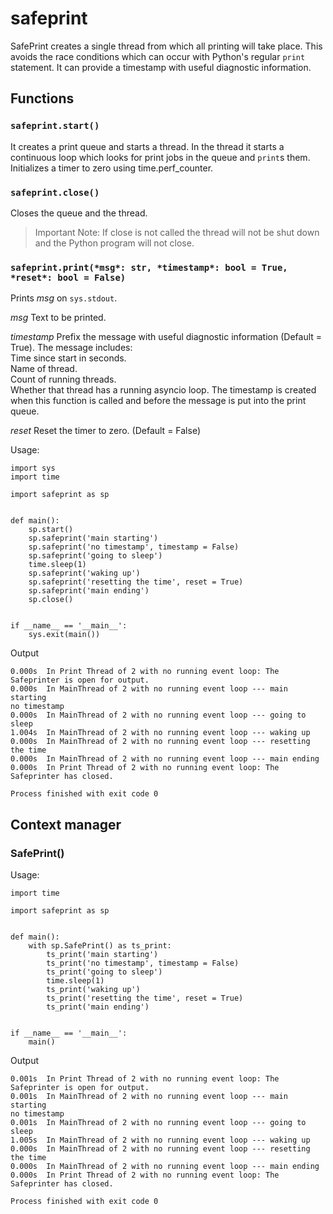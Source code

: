 # safeprint

SafePrint creates a single thread from which all printing will take place. This avoids the race conditions which can occur with Python's regular `print` statement. It can provide a timestamp with useful diagnostic information.

## Functions
### `safeprint.start()`

It creates a print queue and starts a thread. In the thread it starts a continuous loop which looks for print jobs in the queue and `print`s them. Initializes a timer to zero using time.perf_counter. 

### `safeprint.close()`

Closes the queue and the thread.
> Important Note: If close is not called the thread will not be shut down and the Python program will not close.

### `safeprint.print(*msg*: str, *timestamp*: bool = True, *reset*: bool = False)`

Prints *msg* on `sys.stdout`. 

*msg* Text to be printed.

*timestamp* Prefix the message with useful diagnostic information (Default = True). The message includes:
</br>Time since start in seconds.
</br>Name of thread.
</br>Count of running threads.
</br>Whether that thread has a running asyncio loop.
The timestamp is created when this function is called and before the message is put into the print queue. 

*reset* Reset the timer to zero. (Default = False)

Usage:

~~~
import sys
import time

import safeprint as sp


def main():
    sp.start()
    sp.safeprint('main starting')
    sp.safeprint('no timestamp', timestamp = False)
    sp.safeprint('going to sleep')
    time.sleep(1)
    sp.safeprint('waking up')
    sp.safeprint('resetting the time', reset = True)
    sp.safeprint('main ending')
    sp.close()


if __name__ == '__main__':
    sys.exit(main())

~~~

Output

~~~
0.000s  In Print Thread of 2 with no running event loop: The Safeprinter is open for output.
0.000s  In MainThread of 2 with no running event loop --- main starting
no timestamp
0.000s  In MainThread of 2 with no running event loop --- going to sleep
1.004s  In MainThread of 2 with no running event loop --- waking up
0.000s  In MainThread of 2 with no running event loop --- resetting the time
0.000s  In MainThread of 2 with no running event loop --- main ending
0.000s  In Print Thread of 2 with no running event loop: The Safeprinter has closed.

Process finished with exit code 0
~~~
## Context manager

### SafePrint() 
Usage:

~~~
import time

import safeprint as sp


def main():
    with sp.SafePrint() as ts_print:
        ts_print('main starting')
        ts_print('no timestamp', timestamp = False)
        ts_print('going to sleep')
        time.sleep(1)
        ts_print('waking up')
        ts_print('resetting the time', reset = True)
        ts_print('main ending')


if __name__ == '__main__':
    main()

~~~

Output

~~~
0.001s  In Print Thread of 2 with no running event loop: The Safeprinter is open for output.
0.001s  In MainThread of 2 with no running event loop --- main starting
no timestamp
0.001s  In MainThread of 2 with no running event loop --- going to sleep
1.005s  In MainThread of 2 with no running event loop --- waking up
0.000s  In MainThread of 2 with no running event loop --- resetting the time
0.000s  In MainThread of 2 with no running event loop --- main ending
0.000s  In Print Thread of 2 with no running event loop: The Safeprinter has closed.

Process finished with exit code 0
~~~